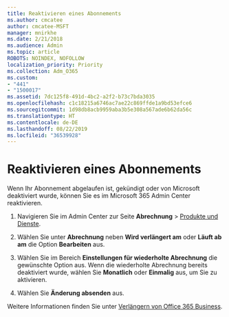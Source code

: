 ```yaml
---
title: Reaktivieren eines Abonnements
ms.author: cmcatee
author: cmcatee-MSFT
manager: mnirkhe
ms.date: 2/21/2018
ms.audience: Admin
ms.topic: article
ROBOTS: NOINDEX, NOFOLLOW
localization_priority: Priority
ms.collection: Adm_O365
ms.custom:
- "441"
- "1500017"
ms.assetid: 7dc125f8-491d-4bc2-a2f2-b73c7bda3035
ms.openlocfilehash: c1c18215a6746ac7ae22c869ffde1a9bd53efce6
ms.sourcegitcommit: 1d98db8acb9959aba3b5e308a567ade6b62da56c
ms.translationtype: HT
ms.contentlocale: de-DE
ms.lasthandoff: 08/22/2019
ms.locfileid: "36539928"
---
```

# <a name="how-to-reactivate-a-subscription"></a>Reaktivieren eines Abonnements

Wenn Ihr Abonnement abgelaufen ist, gekündigt oder von Microsoft deaktiviert wurde, können Sie es im Microsoft 365 Admin Center reaktivieren.
  
1. Navigieren Sie im Admin Center zur Seite **Abrechnung** \> [Produkte und Dienste](https://go.microsoft.com/fwlink/p/?linkid=842054).

2. Wählen Sie unter **Abrechnung** neben **Wird verlängert am** oder **Läuft ab am** die Option **Bearbeiten** aus.

3. Wählen Sie im Bereich **Einstellungen für wiederholte Abrechnung** die gewünschte Option aus. Wenn die wiederholte Abrechnung bereits deaktiviert wurde, wählen Sie **Monatlich** oder **Einmalig** aus, um Sie zu aktivieren.

4. Wählen Sie **Änderung absenden** aus.

Weitere Informationen finden Sie unter [Verlängern von Office 365 Business](https://docs.microsoft.com/office365/admin/subscriptions-and-billing/renew-your-subscription).